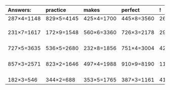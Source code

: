 | Answers: | practice | makes | perfect | ! |
| :--- | :--- | :--- | :--- | :--- |
| 287×4=1148 | 829×5=4145 | 425×4=1700 | 445×8=3560 | 264×6=1584 | 
|   |   |   |   |   | 
|   |   |   |   |   | 
|   |   |   |   |   | 
| 231×7=1617 | 172×9=1548 | 560×6=3360 | 726×3=2178 | 292×3=876 | 
|   |   |   |   |   | 
|   |   |   |   |   | 
|   |   |   |   |   | 
|   |   |   |   |   | 
| 727×5=3635 | 536×5=2680 | 232×8=1856 | 751×4=3004 | 423×4=1692 | 
|   |   |   |   |   | 
|   |   |   |   |   | 
|   |   |   |   |   | 
|   |   |   |   |   | 
| 857×3=2571 | 823×2=1646 | 497×4=1988 | 910×9=8190 | 112×3=336 | 
|   |   |   |   |   | 
|   |   |   |   |   | 
|   |   |   |   |   | 
|   |   |   |   |   | 
| 182×3=546 | 344×2=688 | 353×5=1765 | 387×3=1161 | 410×3=1230 | 
